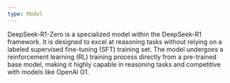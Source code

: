 ```yaml
---
type: Model
---
```


DeepSeek-R1-Zero is a specialized model within the DeepSeek-R1 framework. It is designed to excel at reasoning tasks without relying on a labeled supervised fine-tuning (SFT) training set. The model undergoes a reinforcement learning (RL) training process directly from a pre-trained base model, making it highly capable in reasoning tasks and competitive with models like OpenAI O1.
